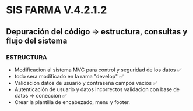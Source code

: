 # SIS FARMA V.4.2.1.2

## Depuración del código => estructura, consultas y flujo del sistema

### ESTRUCTURA

- Modificacion al sistema MVC para control y seguridad de los datos ✅
- todo sera modificado en la rama "develop"  ✅
- Validacion datos de usuario y contraseña campos vacios ✅
- Autenticación de usuario y datos incorrectos validacion con base de datos => conección ✅
- Crear la plantilla de encabezado, menu y footer.  